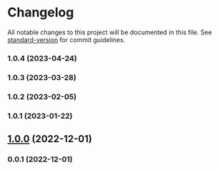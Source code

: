 # Changelog

All notable changes to this project will be documented in this file. See [standard-version](https://github.com/conventional-changelog/standard-version) for commit guidelines.

### 1.0.4 (2023-04-24)

### 1.0.3 (2023-03-28)

### 1.0.2 (2023-02-05)

### 1.0.1 (2023-01-22)

## [1.0.0](https://github.com/Kikobeats/send-http/compare/v0.0.1...v1.0.0) (2022-12-01)

### 0.0.1 (2022-12-01)
